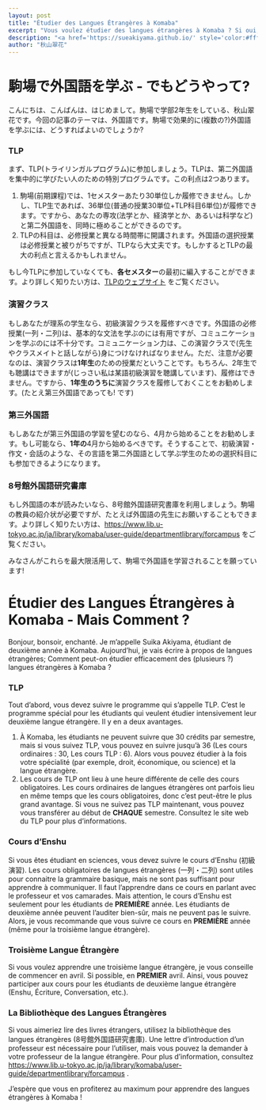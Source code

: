 ```yaml
---
layout: post
title: "Étudier des Langues Étrangères à Komaba"
excerpt: "Vous voulez étudier des langues étrangères à Komaba ? Si oui, il y a quelques conseils."
description: "<a href='https://sueakiyama.github.io/' style='color:#ffffff'><u>Le Site Web de Suika Akiyama</u></a>"
author: "秋山翠花"
---
```


# 駒場で外国語を学ぶ - でもどうやって?

こんにちは、こんばんは、はじめまして。駒場で学部2年生をしている、秋山翠花です。今回の記事のテーマは、外国語です。駒場で効果的に(複数の?)外国語を学ぶには、どうすればよいのでしょうか?

### TLP
まず、TLP(トライリンガルプログラム)に参加しましょう。TLPは、第二外国語を集中的に学びたい人のための特別プログラムです。この利点は2つあります。
1. 駒場(前期課程)では、1セメスターあたり30単位しか履修できません。しかし、TLP生であれば、36単位(普通の授業30単位+TLP科目6単位)が履修できます。ですから、あなたの専攻(法学とか、経済学とか、あるいは科学など)と第二外国語を、同時に極めることができるのです。
2. TLPの科目は、必修授業と異なる時間帯に開講されます。外国語の選択授業は必修授業と被りがちですが、TLPなら大丈夫です。もしかするとTLPの最大の利点と言えるかもしれません。

もし今TLPに参加していなくても、**各セメスター**の最初に編入することができます。より詳しく知りたい方は、[TLPのウェブサイト](http://www.cgcs.c.u-tokyo.ac.jp/tlp/) をご覧ください。

### 演習クラス
もしあなたが理系の学生なら、初級演習クラスを履修すべきです。外国語の必修授業(一列・二列)は、基本的な文法を学ぶのには有用ですが、コミュニケーションを学ぶのには不十分です。コミュニケーション力は、この演習クラスで(先生やクラスメイトと話しながら)身につけなければなりません。ただ、注意が必要なのは、演習クラスは**1年生**のための授業だということです。もちろん、2年生でも聴講はできますが(じっさい私は某語初級演習を聴講しています)、履修はできません。ですから、**1年生のうちに**演習クラスを履修しておくことをお勧めします。(たとえ第三外国語であっても! です)

### 第三外国語
もしあなたが第三外国語の学習を望むのなら、4月から始めることをお勧めします。もし可能なら、**1年の**4月から始めるべきです。そうすることで、初級演習・作文・会話のような、その言語を第二外国語として学ぶ学生のための選択科目にも参加できるようになります。

### 8号館外国語研究書庫
もし外国語の本が読みたいなら、8号館外国語研究書庫を利用しましょう。駒場の教員の紹介状が必要ですが、たとえば外国語の先生にお願いすることもできます。より詳しく知りたい方は、<https://www.lib.u-tokyo.ac.jp/ja/library/komaba/user-guide/departmentlibrary/forcampus> をご覧ください。

みなさんがこれらを最大限活用して、駒場で外国語を学習されることを願っています!

# Étudier des Langues Étrangères à Komaba - Mais Comment ?

Bonjour, bonsoir, enchanté. Je m’appelle Suika Akiyama, étudiant de deuxième année à Komaba. Aujourd’hui, je vais écrire à propos de langues étrangères; Comment peut-on étudier efficacement des (plusieurs ?) langues étrangères à Komaba ?

###	TLP
Tout d’abord, vous devez suivre le programme qui s’appelle TLP. C’est le programme spécial pour les étudiants qui veulent étudier intensivement leur deuxième langue étrangère. Il y en a deux avantages.
1.	À Komaba, les étudiants ne peuvent suivre que 30 crédits par semestre, mais si vous suivez TLP, vous pouvez en suivre jusqu’à 36 (Les cours ordinaires : 30, Les cours TLP : 6). Alors vous pouvez étudier à la fois votre spécialité (par exemple, droit, économique, ou science) et la langue étrangère.
2.	Les cours de TLP ont lieu à une heure différente de celle des cours obligatoires. Les cours ordinaires de langues étrangères ont parfois lieu en même temps que les cours obligatoires, donc c’est peut-être le plus grand avantage.
Si vous ne suivez pas TLP maintenant, vous pouvez vous transférer au début de **CHAQUE** semestre. Consultez le site web du TLP pour plus d’informations.

###	Cours d’Enshu
Si vous êtes étudiant en sciences, vous devez suivre le cours d’Enshu (初級演習). Les cours obligatoires de langues étrangères (一列・二列) sont utiles pour connaitre la grammaire basique, mais ne sont pas suffisant pour apprendre à communiquer. Il faut l’apprendre dans ce cours en parlant avec le professeur et vos camarades. Mais attention, le cours d’Enshu est seulement pour les étudiants de **PREMIÈRE** année. Les étudiants de deuxième année peuvent l’auditer bien-sûr, mais ne peuvent pas le suivre. Alors, je vous recommande que vous suivre ce cours en **PREMIÈRE** année (même pour la troisième langue étrangère).

###	Troisième Langue Étrangère
Si vous voulez apprendre une troisième langue étrangère, je vous conseille de commencer en avril. Si possible, en **PREMIER** avril. Ainsi, vous pouvez participer aux cours pour les étudiants de deuxième langue étrangère (Enshu, Écriture, Conversation, etc.).

###	La Bibliothèque des Langues Étrangères
Si vous aimeriez lire des livres étrangers, utilisez la bibliothèque des langues étrangères (8号館外国語研究書庫). Une lettre d’introduction d’un professeur est nécessaire pour l’utiliser, mais vous pouvez la demander à votre professeur de la langue étrangère. Pour plus d’information, consultez <https://www.lib.u-tokyo.ac.jp/ja/library/komaba/user-guide/departmentlibrary/forcampus> .

J’espère que vous en profiterez au maximum pour apprendre des langues étrangères à Komaba !
